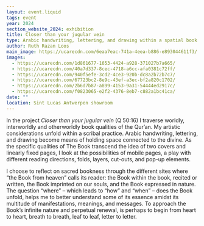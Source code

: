 ```yaml
---
layout: event.liquid
tags: event
year: 2024
section_website_2024: exhibition
title: Closer than your jugular vein
type: Arabic handwriting, lettering, and drawing within a spatial book practice
author: Ruth Razan Loos
main_image: https://ucarecdn.com/6eaa7eac-741a-4eea-b886-e893044611f3/
images:
  - https://ucarecdn.com/1d861677-1653-4424-a928-371027b7a665/
  - https://ucarecdn.com/40a7d337-8cec-4718-a6cc-afa0381c72ff/
  - https://ucarecdn.com/940f5efe-3cd2-4ce3-920b-dc8a2b72b7c7/
  - https://ucarecdn.com/67723bc2-8e9c-43ef-a3ec-bf2a820c1702/
  - https://ucarecdn.com/2b6d7b87-a899-4153-9a31-54444ed2917c/
  - https://ucarecdn.com/f0823065-e2f2-4376-8eb7-c882a1bc41ca/
date: ""
location: Sint Lucas Antwerpen showroom
---
```

In the project *Closer than your jugular vein* (Q 50:16) I traverse worldly, interworldly and otherworldly book qualities of the Qur’an. My artistic considerations unfold within a scribal practice. Arabic handwriting, lettering, and drawing become means of holding space connected to the divine. As the specific qualities of The Book transcend the idea of two covers and linearly fixed pages, I look at the possibilities of mobile pages, a play with different reading directions, folds, layers, cut-outs, and pop-up elements. 

I choose to reflect on sacred bookness through the different sites where “the Book from heaven” calls its reader: the Book within the book, recited or written, the Book imprinted on our souls, and the Book expressed in nature. The question “where” – which leads to “how” and “when” – does the Book unfold, helps me to better understand some of its essence amidst its multitude of manifestations, meanings, and messages. To approach the Book’s infinite nature and perpetual renewal, is perhaps to begin from heart to heart, breath to breath, leaf to leaf, letter to letter.